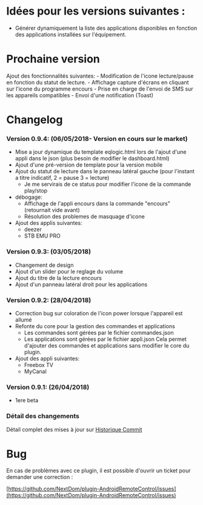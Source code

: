 # Idées pour les versions suivantes :

- Générer dynamiquement la liste des applications disponibles en fonction des applications installées sur l'équipement.

# Prochaine version

Ajout des fonctionnalités suivantes:
    - Modification de l'icone lecture/pause en fonction du statut de lecture.
    - Affichage capture d'écrans en cliquant sur l'icone du programme encours
    - Prise en charge de l'envoi de SMS sur les appareils compatibles
    - Envoi d'une notification (Toast)

# Changelog

### Version 0.9.4:  (06/05/2018- Version en cours sur le market)

* Mise a jour dynamique du template eqlogic.html lors de l'ajout d'une appli dans le json (plus besoin de modifier le dashboard.html)
* Ajout d'une pré-version de template pour la version mobile
* Ajout du statut de lecture dans le panneau latéral gauche (pour l'instant a titre indicatif, 2 = pause 3 = lecture)
    - Je me servirais de ce status pour modifier l'icone de la commande play/stop
* débogage:
    - Affichage de l'appli encours dans la commande "encours" (retournait vide avant)
    - Résolution des problemes de masquage d'icone
* Ajout des applis suivantes:
    - deezer
    - STB EMU PRO

### Version 0.9.3:  (03/05/2018)

* Changement de design
* Ajout d'un slider pour le reglage du volume
* Ajout du titre de la lecture encours
* Ajout d'un panneau latéral droit pour les applications

### Version 0.9.2:  (28/04/2018)

* Correction bug sur coloration de l'icon power lorsque l'appareil est allumé
* Refonte du core pour la gestion des commandes et applications
    - Les commandes sont gérées par le fichier commandes.json
    - Les applications sont gérées par le fichier appli.json
Cela permet d'ajouter des commandes et applications sans modifier le core du plugin.
* Ajout des appli suivantes:
    - Freebox TV
    - MyCanal

### Version 0.9.1:  (26/04/2018)

* 1ere beta

### Détail des changements

Détail complet des mises à jour sur [Historique Commit](https://github.com/NextDom/plugin-AndroidRemoteControl/commits/master)

# Bug

En cas de problèmes avec ce plugin, il est possible d'ouvrir un ticket pour demander une correction :

[https://github.com/NextDom/plugin-AndroidRemoteControl/issues](https://github.com/NextDom/plugin-AndroidRemoteControl/issues)
